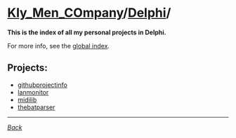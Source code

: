 ﻿# [Kly_Men_COmpany](https://github.com/aleksusklim/Kly_Men_COmpany "Kly_Men_COmpany")/[Delphi](https://github.com/aleksusklim/Kly_Men_COmpany/tree/master/Delphi "Kly_Men_COmpany/Delphi/")/

**This is the index of all my personal projects in Delphi.**

For more info, see the [global index](https://github.com/aleksusklim/Kly_Men_COmpany "Kly_Men_COmpany").

## Projects:

- [githubprojectinfo](https://github.com/aleksusklim/githubprojectinfo "Kly_Men_COmpany/Delphi/githubprojectinfo/")
- [lanmonitor](https://github.com/aleksusklim/lanmonitor "Kly_Men_COmpany/Delphi/lanmonitor/")
- [midilib](https://github.com/aleksusklim/midilib "Kly_Men_COmpany/Delphi/midilib/")
- [thebatparser](https://github.com/aleksusklim/thebatparser "Kly_Men_COmpany/Delphi/thebatparser/")

---

_[Back](https://github.com/aleksusklim/Kly_Men_COmpany "Kly_Men_COmpany/")_
